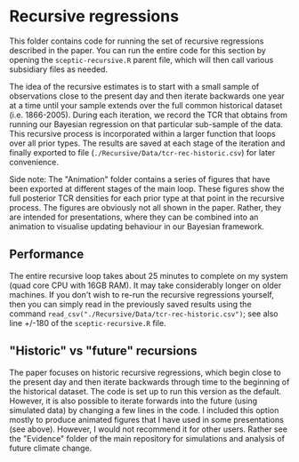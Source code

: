 # Recursive regressions

This folder contains code for running the set of recursive regressions described in the paper. You can run the entire code for this section by opening the `sceptic-recursive.R` parent file, which will then call various subsidiary files as needed.

The idea of the recursive estimates is to start with a small sample of observations close to the present day and then iterate backwards one year at a time until your sample extends over the full common historical dataset (i.e. 1866-2005). During each iteration, we record the TCR that obtains from running our Bayesian regression on that particular sub-sample of the data. This recursive process is incorporated within a larger function that loops over all prior types. The results are saved at each stage of the iteration and finally exported to file (`./Recursive/Data/tcr-rec-historic.csv`) for later convenience.

Side note: The "Animation" folder contains a series of figures that have been exported at different stages of the main loop. These figures show the full posterior TCR densities for each prior type at that point in the recursive process. The figures are obviously not all shown in the paper. Rather, they are intended for presentations, where they can be combined into an animation to visualise updating behaviour in our Bayesian framework.

## Performance
The entire recursive loop takes about 25 minutes to complete on my system (quad core CPU with 16GB RAM). It may take considerably longer on older machines. If you don't wish to re-run the recursive regressions yourself, then you can simply read in the previously saved results using the command `read_csv("./Recursive/Data/tcr-rec-historic.csv")`; see also line +/-180 of the `sceptic-recursive.R` file.

## "Historic" vs "future" recursions
The paper focuses on historic recursive regressions, which begin close to the present day and then iterate backwards through time to the beginning of the historical dataset. The code is set up to run this version as the default. However, it is also possible to iterate forwards into the future (using simulated data) by changing a few lines in the code. I included this option mostly to produce animated figures that I have used in some presentations (see above). However, I would not recommend it for other users. Rather see the "Evidence" folder of the main repository for simulations and analysis of future climate change.
